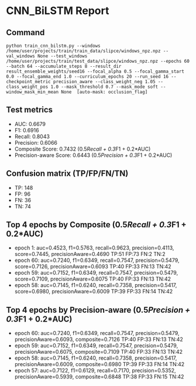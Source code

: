 # CNN_BiLSTM Report

## Command
```
python train_cnn_bilstm.py --windows /home/user/projects/train/train_data/slipce/windows_npz.npz --val_windows None --test_windows /home/user/projects/train/test_data/slipce/windows_npz.npz --epochs 60 --batch 64 --accumulate_steps 8 --result_dir result_ensemble_weights/seed16 --focal_alpha 0.5 --focal_gamma_start 0.0 --focal_gamma_end 1.0 --curriculum_epochs 20 --run_seed 16 --checkpoint_metric precision_aware --class_weight_neg 1.05 --class_weight_pos 1.0 --mask_threshold 0.7 --mask_mode soft --window_mask_min_mean None  [auto-mask: occlusion_flag]
```

## Test metrics
- AUC: 0.6679
- F1: 0.6916
- Recall: 0.8043
- Precision: 0.6066
- Composite Score: 0.7432 (0.5*Recall + 0.3*F1 + 0.2*AUC)
- Precision-aware Score: 0.6443 (0.5*Precision + 0.3*F1 + 0.2*AUC)
## Confusion matrix (TP/FP/FN/TN)
- TP: 148
- FP: 96
- FN: 36
- TN: 74

## Top 4 epochs by Composite (0.5*Recall + 0.3*F1 + 0.2*AUC)
- epoch 1: auc=0.4523, f1=0.5763, recall=0.9623, precision=0.4113, score=0.7445, precisionAware=0.4690  TP:51 FP:73 FN:2 TN:2
- epoch 60: auc=0.7240, f1=0.6349, recall=0.7547, precision=0.5479, score=0.7126, precisionAware=0.6093  TP:40 FP:33 FN:13 TN:42
- epoch 59: auc=0.7152, f1=0.6349, recall=0.7547, precision=0.5479, score=0.7109, precisionAware=0.6075  TP:40 FP:33 FN:13 TN:42
- epoch 58: auc=0.7145, f1=0.6240, recall=0.7358, precision=0.5417, score=0.6980, precisionAware=0.6009  TP:39 FP:33 FN:14 TN:42

## Top 4 epochs by Precision-aware (0.5*Precision + 0.3*F1 + 0.2*AUC)
- epoch 60: auc=0.7240, f1=0.6349, recall=0.7547, precision=0.5479, precisionAware=0.6093, composite=0.7126  TP:40 FP:33 FN:13 TN:42
- epoch 59: auc=0.7152, f1=0.6349, recall=0.7547, precision=0.5479, precisionAware=0.6075, composite=0.7109  TP:40 FP:33 FN:13 TN:42
- epoch 58: auc=0.7145, f1=0.6240, recall=0.7358, precision=0.5417, precisionAware=0.6009, composite=0.6980  TP:39 FP:33 FN:14 TN:42
- epoch 57: auc=0.7122, f1=0.6129, recall=0.7170, precision=0.5352, precisionAware=0.5939, composite=0.6848  TP:38 FP:33 FN:15 TN:42

